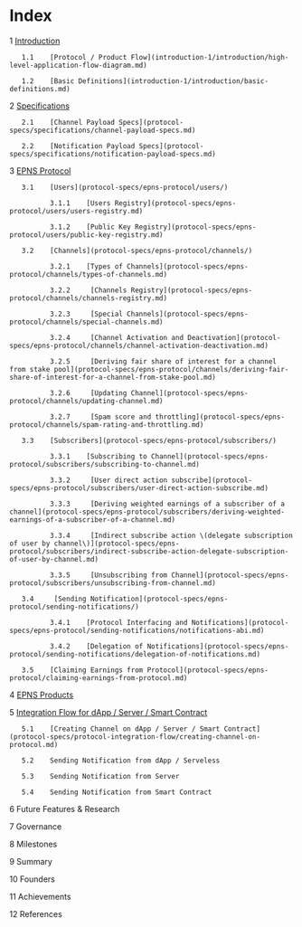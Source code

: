 # Index

1    [Introduction](introduction-1/introduction/)

       1.1    [Protocol / Product Flow](introduction-1/introduction/high-level-application-flow-diagram.md)

       1.2    [Basic Definitions](introduction-1/introduction/basic-definitions.md)

2    [Specifications](protocol-specs/specifications/)

       2.1    [Channel Payload Specs](protocol-specs/specifications/channel-payload-specs.md)

       2.2    [Notification Payload Specs](protocol-specs/specifications/notification-payload-specs.md)

3    [EPNS Protocol](protocol-specs/epns-protocol/)

       3.1    [Users](protocol-specs/epns-protocol/users/)

              3.1.1    [Users Registry](protocol-specs/epns-protocol/users/users-registry.md)

              3.1.2    [Public Key Registry](protocol-specs/epns-protocol/users/public-key-registry.md)

       3.2    [Channels](protocol-specs/epns-protocol/channels/)

              3.2.1    [Types of Channels](protocol-specs/epns-protocol/channels/types-of-channels.md)

              3.2.2     [Channels Registry](protocol-specs/epns-protocol/channels/channels-registry.md)

              3.2.3     [Special Channels](protocol-specs/epns-protocol/channels/special-channels.md)

              3.2.4     [Channel Activation and Deactivation](protocol-specs/epns-protocol/channels/channel-activation-deactivation.md)

              3.2.5     [Deriving fair share of interest for a channel from stake pool](protocol-specs/epns-protocol/channels/deriving-fair-share-of-interest-for-a-channel-from-stake-pool.md)

              3.2.6     [Updating Channel](protocol-specs/epns-protocol/channels/updating-channel.md)

              3.2.7     [Spam score and throttling](protocol-specs/epns-protocol/channels/spam-rating-and-throttling.md)

       3.3    [Subscribers](protocol-specs/epns-protocol/subscribers/)

              3.3.1    [Subscribing to Channel](protocol-specs/epns-protocol/subscribers/subscribing-to-channel.md)

              3.3.2     [User direct action subscribe](protocol-specs/epns-protocol/subscribers/user-direct-action-subscribe.md)

              3.3.3     [Deriving weighted earnings of a subscriber of a channel](protocol-specs/epns-protocol/subscribers/deriving-weighted-earnings-of-a-subscriber-of-a-channel.md)

              3.3.4     [Indirect subscribe action \(delegate subscription of user by channel\)](protocol-specs/epns-protocol/subscribers/indirect-subscribe-action-delegate-subscription-of-user-by-channel.md)

              3.3.5     [Unsubscribing from Channel](protocol-specs/epns-protocol/subscribers/unsubscribing-from-channel.md)

       3.4     [Sending Notification](protocol-specs/epns-protocol/sending-notifications/)

              3.4.1    [Protocol Interfacing and Notifications](protocol-specs/epns-protocol/sending-notifications/notifications-abi.md)

              3.4.2    [Delegation of Notifications](protocol-specs/epns-protocol/sending-notifications/delegation-of-notifications.md)

       3.5    [Claiming Earnings from Protocol](protocol-specs/epns-protocol/claiming-earnings-from-protocol.md)

4    [EPNS Products](protocol-specs/the-epns-product.md)

5    [Integration Flow for dApp / Server / Smart Contract](protocol-specs/protocol-integration-flow/)

       5.1    [Creating Channel on dApp / Server / Smart Contract](protocol-specs/protocol-integration-flow/creating-channel-on-protocol.md)

       5.2    Sending Notification from dApp / Serveless

       5.3    Sending Notification from Server

       5.4    Sending Notification from Smart Contract

6    Future Features & Research

7    Governance

8     Milestones

9    Summary

10    Founders

11    Achievements

12    References



